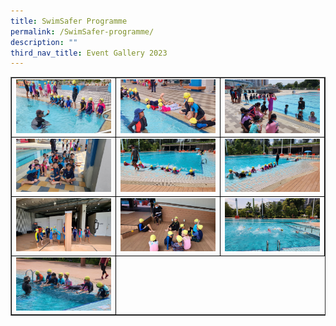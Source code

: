 ```yaml
---
title: SwimSafer Programme
permalink: /SwimSafer-programme/
description: ""
third_nav_title: Event Gallery 2023
---
```

<table class="table table-responsive table-bordered" border="" cellpadding="10"><tbody><tr style="height: 20px;"><td style="width: 33.333%; text-align: center; border:1px solid black;">
<img src="/images/SwimSafer1.jpg" style="width: 100%;">
<td style="width: 33.33%; text-align: center; border:1px solid black;">
<img src="/images/SwimSafer 2.jpg" style="width: 100%;">
<td style="width: 33.33%; text-align: center; border:1px solid black;">
<img src="/images/SwimSafer 3.jpg" style="width: 100%;">
<tr style="height: 20px;"><td style="width: 33.333%; text-align: center; border:1px solid black;">
<img src="/images/SwimSafer 4.jpg" style="width: 100%;">
<td style="width: 33.33%; text-align: center; border:1px solid black;">
<img src="/images/SwimSafer 5.jpg" style="width: 100%;">
<td style="width: 33.33%; text-align: center; border:1px solid black;">
<img src="/images/SwimSafer 6.jpg" style="width: 100%;">
<tr style="height: 20px;"><td style="width: 33.333%; text-align: center; border:1px solid black;">
<img src="/images/SwimSafer 7.jpg" style="width: 100%;">
<td style="width: 33.33%; text-align: center; border:1px solid black;">
<img src="/images/SwimSafer 8.jpg" style="width: 100%;">
<td style="width: 33.33%; text-align: center; border:1px solid black;">
<img src="/images/SwimSafer 9.jpg" style="width: 100%;">
<tr style="height: 20px;"><td style="width: 33.333%; text-align: center; border:1px solid black;">
<img src="/images/SwimSafer 10.jpg" style="width: 100%;">
</tr>
</tbody>
</table>